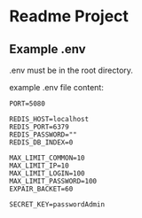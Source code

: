 
# Readme Project



## Example .env

.env must be in the root directory.

example .env file content:

```
PORT=5080

REDIS_HOST=localhost
REDIS_PORT=6379
REDIS_PASSWORD=""
REDIS_DB_INDEX=0

MAX_LIMIT_COMMON=10
MAX_LIMIT_IP=10
MAX_LIMIT_LOGIN=100
MAX_LIMIT_PASSWORD=100
EXPAIR_BACKET=60

SECRET_KEY=passwordAdmin
```

